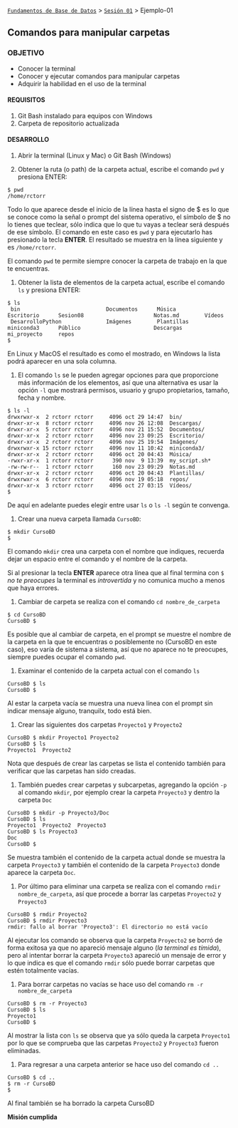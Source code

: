 [`Fundamentos de Base de Datos`](../../Readme.md) > [`Sesión 01`](../Readme.md) > Ejemplo-01
## Comandos para manipular carpetas

### OBJETIVO
- Conocer la terminal
- Conocer y ejecutar comandos para manipular carpetas
- Adquirir la habilidad en el uso de la terminal

#### REQUISITOS
1. Git Bash instalado para equipos con Windows
1. Carpeta de repositorio actualizada

#### DESARROLLO
1. Abrir la terminal (Linux y Mac) o Git Bash (Windows)

1. Obtener la ruta (o path) de la carpeta actual, escribe el comando `pwd` y presiona ENTER:
  ```console
  $ pwd
  /home/rctorr
  ```
  Todo lo que aparece desde el inicio de la línea hasta el signo de $ es lo que se conoce como la señal o prompt del sistema operativo, el símbolo de $ no lo tienes que teclear, sólo indica que lo que tu vayas a teclear será después de ese símbolo.
  El comando en este caso es `pwd` y para ejecutarlo has presionado la tecla __ENTER__.
  El resultado se muestra en la línea siguiente y es `/home/rctorr`.

  El comando `pwd` te permite siempre conocer la carpeta de trabajo en la que te encuentras.

1. Obtener la lista de elementos de la carpeta actual, escribe el comando `ls` y presiona ENTER:
  ```console
  $ ls
   bin                           Documentos      Música         Escritorio      Sesion08                      Notas.md        Vídeos
   DesarrolloPython              Imágenes        Plantillas     miniconda3      Público                       Descargas       mi_proyecto     repos
  $
  ```
  En Linux y MacOS el resultado es como el mostrado, en Windows la lista podrá aparecer en una sola columna.

1. El comando `ls` se le pueden agregar opciones para que proporcione más información de los elementos, así que una alternativa es usar la opción `-l` que mostrará permisos, usuario y grupo propietarios, tamaño, fecha y nombre.
  ```console
  $ ls -l
  drwxrwxr-x  2 rctorr rctorr     4096 oct 29 14:47  bin/
  drwxr-xr-x  8 rctorr rctorr     4096 nov 26 12:08  Descargas/
  drwxr-xr-x  5 rctorr rctorr     4096 nov 21 15:52  Documentos/
  drwxr-xr-x  2 rctorr rctorr     4096 nov 23 09:25  Escritorio/
  drwxr-xr-x  2 rctorr rctorr     4096 nov 25 19:54  Imágenes/
  drwxrwxr-x 15 rctorr rctorr     4096 nov 11 10:42  miniconda3/
  drwxr-xr-x  2 rctorr rctorr     4096 oct 20 04:43  Música/
  -rwxr-xr-x  1 rctorr rctorr      390 nov  9 13:39  my_script.sh*
  -rw-rw-r--  1 rctorr rctorr      160 nov 23 09:29  Notas.md
  drwxr-xr-x  2 rctorr rctorr     4096 oct 20 04:43  Plantillas/
  drwxrwxr-x  6 rctorr rctorr     4096 nov 19 05:18  repos/
  drwxr-xr-x  3 rctorr rctorr     4096 oct 27 03:15  Vídeos/
  $
  ```
  De aquí en adelante puedes elegir entre usar `ls` o `ls -l` según te convenga.

1. Crear una nueva carpeta llamada `CursoBD`:
  ```console
  $ mkdir CursoBD
  $
  ```
  El comando `mkdir` crea una carpeta con el nombre que indiques, recuerda dejar un espacio entre el comando y el nombre de la carpeta.

  Si al presionar la tecla __ENTER__ aparece otra línea que al final termina con `$` _no te preocupes_ la terminal es _introvertida_ y no comunica mucho a menos que haya errores.

1. Cambiar de carpeta se realiza con el comando `cd nombre_de_carpeta`
  ```console
  $ cd CursoBD
  CursoBD $
  ```
  Es posible que al cambiar de carpeta, en el prompt se muestre el nombre de la carpeta en la que te encuentras o posiblemente no (CursoBD en este caso), eso varía de sistema a sistema, así que no aparece no te preocupes, siempre puedes ocupar el comando `pwd`.

1. Examinar el contenido de la carpeta actual con el comando `ls`
  ```console
  CursoBD $ ls
  CursoBD $   
  ```
  Al estar la carpeta vacía se muestra una nueva línea con el prompt sin indicar mensaje alguno, tranquilx, todo está bien.

1. Crear las siguientes dos carpetas `Proyecto1` y `Proyecto2`
  ```console
  CursoBD $ mkdir Proyecto1 Proyecto2
  CursoBD $ ls
  Proyecto1  Proyecto2
  ```
  Nota que después de crear las carpetas se lista el contenido también para verificar que las carpetas han sido creadas.

1. También puedes crear carpetas y subcarpetas, agregando la opción `-p` al comando `mkdir`, por ejemplo crear la carpeta `Proyecto3` y dentro la carpeta `Doc`
  ```console
  CursoBD $ mkdir -p Proyecto3/Doc
  CursoBD $ ls
  Proyecto1  Proyecto2  Proyecto3
  CursoBD $ ls Proyecto3
  Doc
  CursoBD $
  ```
  Se muestra también el contenido de la carpeta actual donde se muestra la carpeta `Proyecto3` y también el contenido de la carpeta `Proyecto3` donde aparece la carpeta `Doc`.

1. Por último para eliminar una carpeta se realiza con el comando `rmdir nombre_de_carpeta`, así que procede a borrar las carpetas `Proyecto2` y `Proyecto3`
  ```console
  CursoBD $ rmdir Proyecto2
  CursoBD $ rmdir Proyecto3
  rmdir: fallo al borrar 'Proyecto3': El directorio no está vacío
  ```
  Al ejecutar los comando se observa que la carpeta `Proyecto2` se borró de forma exitosa ya que no apareció mensaje alguno (_la terminal es tímida_), pero al intentar borrar la carpeta `Proyecto3` apareció un mensaje de error y lo que indica es que el comando `rmdir` sólo puede borrar carpetas que estén totalmente vacías.

1. Para borrar carpetas no vacías se hace uso del comando `rm -r nombre_de_carpeta`
  ```console
  CursoBD $ rm -r Proyecto3
  CursoBD $ ls
  Proyecto1
  CursoBD $
  ```
  Al mostrar la lista con `ls` se observa que ya sólo queda la carpeta `Proyecto1` por lo que se comprueba que las carpetas `Proyecto2` y `Proyecto3` fueron eliminadas.

1. Para regresar a una carpeta anterior se hace uso del comando `cd ..`
  ```console
  CursoBD $ cd ..
  $ rm -r CursoBD
  $
  ```
  Al final también se ha borrado la carpeta CursoBD

__Misión cumplida__
